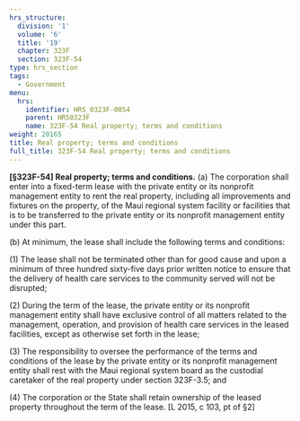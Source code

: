 ```yaml
---
hrs_structure:
  division: '1'
  volume: '6'
  title: '19'
  chapter: 323F
  section: 323F-54
type: hrs_section
tags:
  - Government
menu:
  hrs:
    identifier: HRS_0323F-0054
    parent: HRS0323F
    name: 323F-54 Real property; terms and conditions
weight: 20165
title: Real property; terms and conditions
full_title: 323F-54 Real property; terms and conditions
---
```

**[§323F-54] Real property; terms and conditions.** (a) The corporation shall enter into a fixed-term lease with the private entity or its nonprofit management entity to rent the real property, including all improvements and fixtures on the property, of the Maui regional system facility or facilities that is to be transferred to the private entity or its nonprofit management entity under this part.

(b) At minimum, the lease shall include the following terms and conditions:

(1) The lease shall not be terminated other than for good cause and upon a minimum of three hundred sixty-five days prior written notice to ensure that the delivery of health care services to the community served will not be disrupted;

(2) During the term of the lease, the private entity or its nonprofit management entity shall have exclusive control of all matters related to the management, operation, and provision of health care services in the leased facilities, except as otherwise set forth in the lease;

(3) The responsibility to oversee the performance of the terms and conditions of the lease by the private entity or its nonprofit management entity shall rest with the Maui regional system board as the custodial caretaker of the real property under section 323F-3.5; and

(4) The corporation or the State shall retain ownership of the leased property throughout the term of the lease. [L 2015, c 103, pt of §2]